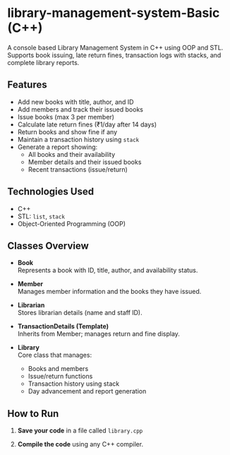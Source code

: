 # library-management-system-Basic (C++)
A console based Library Management System in C++ using OOP and STL. Supports book issuing, late return fines, transaction logs with stacks, and complete library reports.

## Features

- Add new books with title, author, and ID
- Add members and track their issued books
- Issue books (max 3 per member)
- Calculate late return fines (₹1/day after 14 days)
- Return books and show fine if any
- Maintain a transaction history using `stack`
- Generate a report showing:
  - All books and their availability
  - Member details and their issued books
  - Recent transactions (issue/return)

## Technologies Used

- C++
- STL: `list`, `stack`
- Object-Oriented Programming (OOP)
  
## Classes Overview

- **Book**  
  Represents a book with ID, title, author, and availability status.

- **Member**  
  Manages member information and the books they have issued.

- **Librarian**  
  Stores librarian details (name and staff ID).

- **TransactionDetails (Template)**  
  Inherits from Member; manages return and fine display.

- **Library**  
  Core class that manages:
  - Books and members
  - Issue/return functions
  - Transaction history using stack
  - Day advancement and report generation

## How to Run

1. **Save your code** in a file called `library.cpp`

2. **Compile the code** using any C++ compiler.

